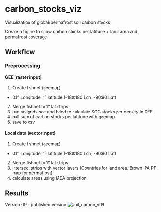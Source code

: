 # carbon_stocks_viz
Visualization of global/permafrost soil carbon stocks

Create a figure to show carbon stocks per latitude + land area and permafrost coverage
## Workflow
### Preprocessing
#### GEE (raster input)
1. Create fishnet (geemap)
* 0.1° Longitude, 1° latitude (-180:180 Lon, -90:90 Lat)
2. Merge fishnet to 1° lat strips
3. use soilgrids soc and bdod to calculate SOC stocks per density in GEE
4. pull sum of carbon stocks per latitude with geemap
5. save to csv

#### Local data (vector input)
1. Create fishnet (geemap)
* 0.1° Longitude, 1° latitude (-180:180 Lon, -90:90 Lat)
2. Merge fishnet to 1° lat strips
3. intersect strips with vector layers (Countries for land area, Brown IPA PF map for permafrost)
4. calculate areas using IAEA projection 

## Results
Version 09 - published version
![soil_carbon_v09](https://github.com/initze/carbon_stocks_viz/assets/4864803/f969252f-801e-46b9-9a79-836b32d4edb7)


